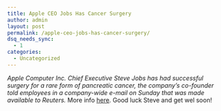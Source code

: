 ```yaml
---
title: Apple CEO Jobs Has Cancer Surgery
author: admin
layout: post
permalink: /apple-ceo-jobs-has-cancer-surgery/
dsq_needs_sync:
  - 1
categories:
  - Uncategorized
---
```

*Apple Computer Inc. Chief Executive Steve Jobs has had successful surgery for a rare form of pancreatic cancer, the company&#8217;s co-founder told employees in a company-wide e-mail on Sunday that was made available to Reuters.* More info [here][1]. Good luck Steve and get wel soon!

 [1]: http://www.reuters.com/newsArticle.jhtml?type=topNews&storyID=5838480